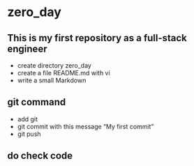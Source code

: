 # zero_day
## This is my first repository as a full-stack engineer
- create directory zero_day
- create a file README.md with vi
- write a small Markdown
## git command 
* add git
* git commit with this message “My first commit”
* git push
## do check code
